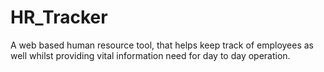 # HR_Tracker
A web based human resource tool, that helps keep track of employees as well whilst providing vital information need for day to day operation.
